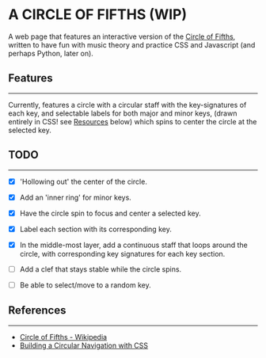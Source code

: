 # A CIRCLE OF FIFTHS (WIP)

A web page that features an interactive version of the [Circle of Fifths](https://en.wikipedia.org/wiki/Circle_of_fifths), written to have fun with music theory and practice CSS and Javascript (and perhaps Python, later on).

## Features
---
Currently, features a circle with a circular staff with the key-signatures of each key, and selectable labels for both major and minor keys, (drawn entirely in CSS! see [Resources](#Resources) below) which spins to center the circle at the selected key.
    
## TODO
---
- [x] 'Hollowing out' the center of the circle.
- [x] Add an 'inner ring' for minor keys.
- [x] Have the circle spin to focus and center a selected key.
- [x] Label each section with its corresponding key.
- [x] In the middle-most layer, add a continuous staff that loops around the circle, with corresponding key signatures for each key section.
- [ ] Add a clef that stays stable while the circle spins.
- [ ] Be able to select/move to a random key.


## References
---
+ [Circle of Fifths - Wikipedia](https://en.wikipedia.org/wiki/Circle_of_fifths)
+ [Building a Circular Navigation with CSS](https://tympanus.net/codrops/2013/08/09/building-a-circular-navigation-with-css-transforms/)

